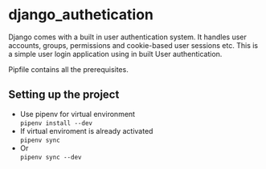 # django_authetication

Django comes with a built in user authentication system. It handles user accounts, groups, permissions and cookie-based user sessions etc. This is a simple user login application using in built User authentication.

Pipfile contains all the prerequisites.

## Setting up the project
- Use pipenv for virtual environment\
`pipenv install --dev`
- If virtual enviroment is already activated\
`pipenv sync         `
- Or\
`pipenv sync --dev   `
